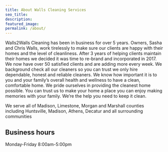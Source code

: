 ```yaml
---
title: About Walls Cleaning Services
seo_title:
description:
featured_image:
permalink: /about/
---
```


Walls2Walls Cleaning has been in business for over 5 years. Owners, Sasha and Chris Walls, work
tirelessly to make sure our clients are happy with their homes and the level of cleanliness. After 3 years
of helping clients maintain their homes we decided it was time to re-brand and incorporated in 2017. We
now have over 50 satisfied clients and are adding more every week. We background check all our
cleaners so you can trust we only hire dependable, honest and reliable cleaners. We know how important
it is to you and your family’s overall health and wellness to have a clean, comfortable home. We pride
ourselves in providing the cleanest home possible. You can trust us to make your home a place you can
enjoy making memories with your family. We’re the help you need to keep it clean.

We serve all of Madison, Limestone, Morgan and Marshall counties including Huntsville, Madison,
Athens, Decatur and all surrounding communities

## Business hours

Monday-Friday 8:00am-5:00pm
